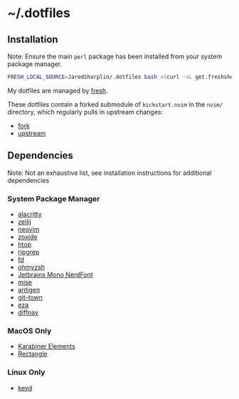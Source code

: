 # ~/.dotfiles

## Installation

Note: Ensure the main `perl` package has been installed from your system package manager.

``` sh
FRESH_LOCAL_SOURCE=JaredSharplin/.dotfiles bash <(curl -sL get.freshshell.com)
```

My dotfiles are managed by [fresh].

[fresh]: http://freshshell.com

These dotfiles contain a forked submodule of `kickstart.nvim` in the `nvim/` directory, which regularly pulls in upstream changes:
- [fork](https://github.com/JaredSharplin/kickstart-modular.nvim)
- [upstream](https://github.com/dam9000/kickstart-modular.nvim)

## Dependencies

Note: Not an exhaustive list, see installation instructions for additional dependencies

### System Package Manager
- [alacritty](https://github.com/alacritty/alacritty)
- [zellij](https://github.com/zellij-org/zellij)
- [neovim](https://github.com/neovim/neovim)
- [zoxide](https://github.com/ajeetdsouza/zoxide)
- [htop](https://github.com/htop-dev/htop)
- [ripgrep](https://github.com/BurntSushi/ripgrep)
- [fd](https://github.com/sharkdp/fd)
- [ohmyzsh](https://github.com/ohmyzsh/ohmyzsh)
- [Jetbrains Mono NerdFont](https://www.nerdfonts.com/font-downloads)
- [mise](https://github.com/jdx/mise)
- [antigen](https://github.com/zsh-users/antigen)
- [git-town](https://github.com/git-town/git-town)
- [eza](https://github.com/eza-community/eza)
- [diffnav](https://github.com/dlvhdr/diffnav)

### MacOS Only

- [Karabiner Elements](https://github.com/pqrs-org/Karabiner-Elements)
- [Rectangle](https://github.com/rxhanson/Rectangle)

### Linux Only

- [keyd](https://github.com/rvaiya/keyd)
